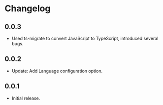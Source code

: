 # Changelog

## 0.0.3
  - Used ts-migrate to convert JavaScript to TypeScript, introduced several bugs.

## 0.0.2
  - Update: Add Language configuration option.

## 0.0.1
  - Initial release.
